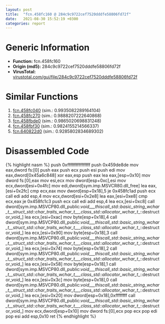 ```yaml
---
layout: post
title:  "fcn.458fc160 @ 284c9c9722cef7520dddfe58806fd72f"
date:   2021-08-30 15:52:19 +0300
categories: report
---
```


# Generic Information
- **Function:** fcn.458fc160
- **Origin (md5):** 284c9c9722cef7520dddfe58806fd72f
- **VirusTotal:** [virustotal.com/gui/file/284c9c9722cef7520dddfe58806fd72f][virustotal_ref]



# Similar Functions

1. [fcn.458fc040][similar_1_ref] (sim.: 0.9935082289164104)
2. [fcn.458fc270][similar_2_ref] (sim.: 0.9888207222640868)
3. [fcn.458fbde0][similar_3_ref] (sim.: 0.9865020698831248)
4. [fcn.458fbf30][similar_4_ref] (sim.: 0.9824155214566337)
5. [fcn.640822d0][similar_5_ref] (sim.: 0.9285802834689302)


# Disassembled Code

{% highlight nasm %}
push 0xffffffffffffffff
push 0x459de8de
mov eax,dword fs:[0]
push eax
push ecx
push esi
push edi
mov eax,dword[0x45a6c848]
xor eax,esp
push eax
lea eax,[esp+0x10]
mov dword fs:[0],eax
mov esi,ecx
mov dword[esp+0xc],esi
mov ecx,dword[esi+0x4fc]
mov edi,dword[sym.imp.MSVCR80.dll_free]
lea eax,[esi+0x2fc]
cmp ecx,eax
mov dword[esp+0x18],5
je 0x458fc1ad
push ecx
call edi
add esp,4
mov ecx,dword[esi+0x2e8]
lea eax,[esi+0xe8]
cmp ecx,eax
je 0x458fc1c3
push ecx
call edi
add esp,4
lea ecx,[esi+0xc8]
call dword[sym.imp.MSVCP80.dll_public:_void___thiscall_std::basic_string_wchar_t__struct_std::char_traits_wchar_t___class_std::allocator_wchar_t__::destructor_void_]
lea ecx,[esi+0xac]
mov byte[esp+0x18],4
call dword[sym.imp.MSVCP80.dll_public:_void___thiscall_std::basic_string_wchar_t__struct_std::char_traits_wchar_t___class_std::allocator_wchar_t__::destructor_void_]
lea ecx,[esi+0x90]
mov byte[esp+0x18],3
call dword[sym.imp.MSVCP80.dll_public:_void___thiscall_std::basic_string_wchar_t__struct_std::char_traits_wchar_t___class_std::allocator_wchar_t__::destructor_void_]
lea ecx,[esi+0x74]
mov byte[esp+0x18],2
call dword[sym.imp.MSVCP80.dll_public:_void___thiscall_std::basic_string_wchar_t__struct_std::char_traits_wchar_t___class_std::allocator_wchar_t__::destructor_void_]
lea ecx,[esi+0x58]
mov byte[esp+0x18],1
call dword[sym.imp.MSVCP80.dll_public:_void___thiscall_std::basic_string_wchar_t__struct_std::char_traits_wchar_t___class_std::allocator_wchar_t__::destructor_void_]
lea ecx,[esi+0x3c]
mov byte[esp+0x18],0
call dword[sym.imp.MSVCP80.dll_public:_void___thiscall_std::basic_string_wchar_t__struct_std::char_traits_wchar_t___class_std::allocator_wchar_t__::destructor_void_]
lea ecx,[esi+0x20]
mov dword[esp+0x18],0xffffffff
call dword[sym.imp.MSVCP80.dll_public:_void___thiscall_std::basic_string_wchar_t__struct_std::char_traits_wchar_t___class_std::allocator_wchar_t__::destructor_void_]
mov ecx,dword[esp+0x10]
mov dword fs:[0],ecx
pop ecx
pop edi
pop esi
add esp,0x10
ret 
{% endhighlight %}


[similar_1_ref]: /report/fcn.458fc040@284c9c9722cef7520dddfe58806fd72f
[similar_2_ref]: /report/fcn.458fc270@284c9c9722cef7520dddfe58806fd72f
[similar_3_ref]: /report/fcn.458fbde0@284c9c9722cef7520dddfe58806fd72f
[similar_4_ref]: /report/fcn.458fbf30@284c9c9722cef7520dddfe58806fd72f
[similar_5_ref]: /report/fcn.640822d0@07e4412910bcf0f5969ef64c44eecb2d
[virustotal_ref]: https://www.virustotal.com/gui/file/284c9c9722cef7520dddfe58806fd72f
